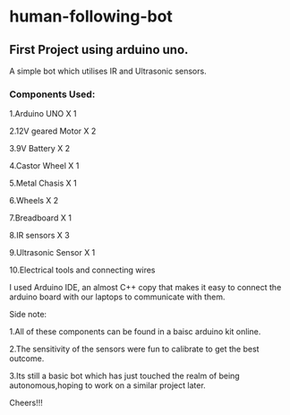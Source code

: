 # human-following-bot
## First Project using arduino uno.
A simple bot which utilises IR and Ultrasonic sensors.

### Components Used:

   1.Arduino UNO X 1
   
   2.12V geared Motor X 2
   
   3.9V Battery X 2
   
   4.Castor Wheel X 1
   
   5.Metal Chasis X 1
   
   6.Wheels X 2
   
   7.Breadboard X 1
   
   8.IR sensors X 3
   
   9.Ultrasonic Sensor X 1
   
   10.Electrical tools and connecting wires
  
 I used Arduino IDE, an almost C++ copy that makes it easy to connect the arduino board with our laptops to communicate with them.
  
  Side note:
  
  1.All of these components can be found in a baisc arduino kit online.
  
  2.The sensitivity of the sensors were fun to calibrate to get the best outcome.
  
  3.Its still a basic bot which has just touched the realm of being autonomous,hoping to work on a similar project later.

Cheers!!!

